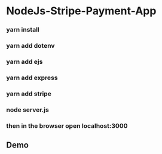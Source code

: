 # NodeJs-Stripe-Payment-App

### yarn install
### yarn add dotenv
### yarn add ejs
### yarn add express
### yarn add stripe
### node server.js
### then in the browser open localhost:3000

## Demo
